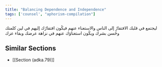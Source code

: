 ```yaml
---
title: "Balancing Dependence and Independence"
tags: ['counsel', "aphorism-compilation"]
---
```


 ليجتمع في قلبك الافتقارُ إلى الناس والاستغناء عنهم فيكُون افتقارُك إليهم في لين كلمتك وحُسن بشرك ويكُون استغناؤك عنهم في نزاهة عرضك وبقاء عزك

## Similar Sections
- [[Section (adka.79)]]
